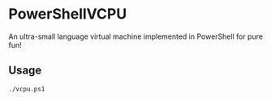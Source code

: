 # PowerShellVCPU
An ultra-small language virtual machine implemented in PowerShell for pure fun!

## Usage

```bash
./vcpu.ps1
```


